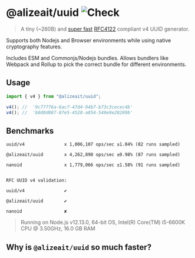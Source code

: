 # @alizeait/uuid ![Check](https://github.com/alizeait/uuid/workflows/Check/badge.svg)

> A tiny (~260B) and [super fast](#benchmarks) [RFC4122](http://www.ietf.org/rfc/rfc4122.txt) compliant v4 UUID generator.

Supports both Nodejs and Browser environments while using native cryptography features.

Includes ESM and Commonjs/Nodejs bundles. Allows bundlers like Webpack and Rollup to pick the correct bundle for different environments.

## Usage

```js
import { v4 } from "@alizeait/uuid";

v4(); //  '9c77776a-6ac7-47d4-94b7-b73c3cecec4b'
v4(); //  'b0d0d087-87e5-4528-a854-549e9e28289b'
```

## Benchmarks

```
uuid/v4               x 1,006,107 ops/sec ±1.04% (82 runs sampled)

@alizeait/uuid        x 4,262,898 ops/sec ±0.98% (87 runs sampled)

nanoid                x 1,779,066 ops/sec ±1.58% (91 runs sampled)


RFC UUID v4 validation:

uuid/v4               ✔

@alizeait/uuid        ✔

nanoid                ✘

```

> Running on Node.js v12.13.0, 64-bit OS, Intel(R) Core(TM) i5-6600K CPU @ 3.50GHz, 16.0 GB RAM

## Why is `@alizeait/uuid` so much faster?
